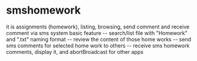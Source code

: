 # smshomework
it is assignments (homework), listing, browsing, send comment and receive comment via sms system  basic feature -- search/list file with "Homework" and ".txt" naming format -- review the content of those home works -- send sms comments for selected home work to others -- receive sms homework comments, display it, and abortBroadcast for other apps 
